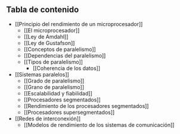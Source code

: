 ## Tabla de contenido

- [[Principio del rendimiento de un microprocesador]]
	- [[El microprocesador]]
	- [[Ley de Amdahl]] 
	- [[Ley de Gustafson]]
	- [[Conceptos de paralelismo]]
	- [[Dependencias del paralelismo]]
	- [[Tipos de paralelismo]]
		- [[Coherencia de los datos]]
- [[Sistemas paralelos]]
	- [[Grado de paralelismo]]
	- [[Grano de paralelismo]]
	- [[Escalabilidad y fiabilidad]]
	- [[Procesadores segmentados]]
	- [[Rendimiento de los procesadores segmentados]]
	- [[Procesadores supersegmentados]]
- [[Redes de interconexión]]
	- [[Modelos de rendimiento de los sistemas de comunicación]]